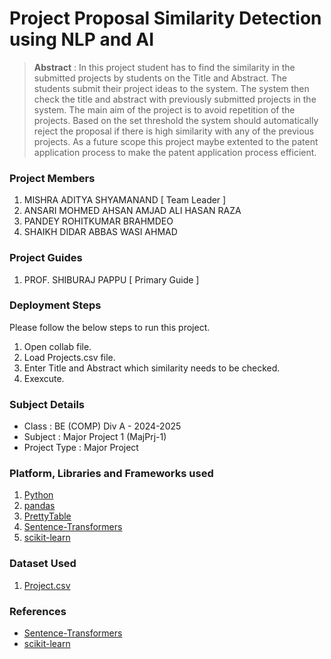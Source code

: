 # Project Proposal Similarity Detection using NLP and AI

> **Abstract** : In this project student has to find the similarity in the submitted projects by students on the Title and Abstract. The students submit their project ideas to the system. The system then check the title and abstract with previously submitted projects in the system. The main aim of the project is to avoid repetition of the projects. Based on the set threshold the system should automatically reject the proposal if there is high similarity with any of the previous projects. As a future scope this project maybe extented to the patent application process to make the patent application process efficient.

### Project Members
1. MISHRA ADITYA SHYAMANAND  [ Team Leader ] 
2. ANSARI MOHMED  AHSAN AMJAD ALI HASAN RAZA 
3. PANDEY ROHITKUMAR BRAHMDEO 
4. SHAIKH DIDAR ABBAS WASI AHMAD 

### Project Guides
1. PROF. SHIBURAJ PAPPU  [ Primary Guide ] 

### Deployment Steps
Please follow the below steps to run this project.
1. Open collab file.
2. Load Projects.csv file.
3. Enter Title and Abstract which similarity needs to be checked.
4. Exexcute. 

### Subject Details
- Class : BE (COMP) Div A - 2024-2025
- Subject : Major Project 1 (MajPrj-1)
- Project Type : Major Project

### Platform, Libraries and Frameworks used
1. [Python](https://www.python.org)
2. [pandas](https://pandas.pydata.org)
3. [PrettyTable](https://pypi.org/project/PrettyTable)
4. [Sentence-Transformers](https://www.sbert.net)
5. [scikit-learn](https://scikit-learn.org)


### Dataset Used
1. [Project.csv]([https://kaggle.com/dataset1](https://github.com/Mohammed-Ahsan786/Project-Proposal-Similarity-Detection-using-NLP-and-AI/blob/main/projects.csv))

### References
- [Sentence-Transformers](https://www.sbert.net)
- [scikit-learn](https://scikit-learn.org)
